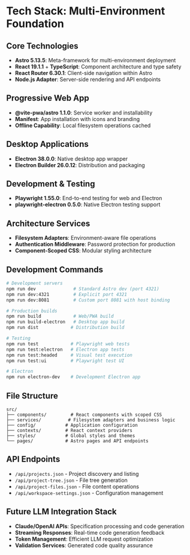 # Tech Stack: Multi-Environment Foundation

## Core Technologies
- **Astro 5.13.5**: Meta-framework for multi-environment deployment
- **React 19.1.1** + **TypeScript**: Component architecture and type safety
- **React Router 6.30.1**: Client-side navigation within Astro
- **Node.js Adapter**: Server-side rendering and API endpoints

## Progressive Web App
- **@vite-pwa/astro 1.1.0**: Service worker and installability
- **Manifest**: App installation with icons and branding
- **Offline Capability**: Local filesystem operations cached

## Desktop Applications  
- **Electron 38.0.0**: Native desktop app wrapper
- **Electron Builder 26.0.12**: Distribution and packaging

## Development & Testing
- **Playwright 1.55.0**: End-to-end testing for web and Electron
- **playwright-electron 0.5.0**: Native Electron testing support

## Architecture Services
- **Filesystem Adapters**: Environment-aware file operations
- **Authentication Middleware**: Password protection for production
- **Component-Scoped CSS**: Modular styling architecture

## Development Commands
```bash
# Development servers
npm run dev              # Standard Astro dev (port 4321)
npm run dev:4321         # Explicit port 4321
npm run dev:8081         # Custom port 8081 with host binding

# Production builds
npm run build            # Web/PWA build
npm run build-electron   # Desktop app build
npm run dist            # Distribution build

# Testing
npm run test            # Playwright web tests
npm run test:electron   # Electron app tests
npm run test:headed     # Visual test execution
npm run test:ui         # Playwright test UI

# Electron
npm run electron-dev    # Development Electron app
```

## File Structure
```
src/
├── components/         # React components with scoped CSS
├── services/          # Filesystem adapters and business logic
├── config/           # Application configuration
├── contexts/         # React context providers
├── styles/           # Global styles and themes
└── pages/            # Astro pages and API endpoints
```

## API Endpoints
- `/api/projects.json` - Project discovery and listing
- `/api/project-tree.json` - File tree generation
- `/api/project-files.json` - File content operations
- `/api/workspace-settings.json` - Configuration management

## Future LLM Integration Stack
- **Claude/OpenAI APIs**: Specification processing and code generation
- **Streaming Responses**: Real-time code generation feedback
- **Token Management**: Efficient LLM request optimization
- **Validation Services**: Generated code quality assurance